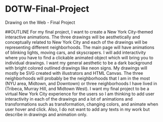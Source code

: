 # DOTW-Final-Project
Drawing on the Web - Final Project

##OUTLINE
For my final project, I want to create a New York City-themed interactive animations. The three drawings will be aesthetically and conceptually related to New York City and each of the drawings will be representing different neighborhoods. The main page will have animations of blinking lights, moving cars, and skyscrapers. I will add interactivity where you have to find a clickable animated object which will bring you to individual drawings. I want my general aesthetic to be a dark background with bright colored outlined drawings like neon signs. My drawings will mostly be SVG created with illustrators and HTML Canvas. The three neighborhoods will probably be the neighborhoods that I am in the most (NYU area, Midtown, and Downtown) or three neighborhoods I have lived in (Tribeca, Murray Hill, and Midtown West). I want my final project to be a virtual New York City experience for the users so I am thinking to add user interactivity in each of the drawings and a lot of animations and transformations such as transformation, changing colors, and animate when user hover and click. Also, I do not want to add any texts in my work but describe in drawings and animation only. 
